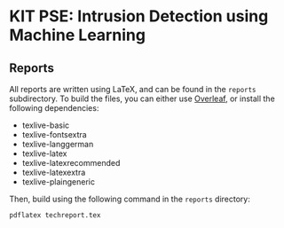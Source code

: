 # KIT PSE: Intrusion Detection using Machine Learning

## Reports

All reports are written using LaTeX, and can be found in the `reports` subdirectory. To build the
files, you can either use [Overleaf](https://overleaf.com), or install the following dependencies:

- texlive-basic
- texlive-fontsextra
- texlive-langgerman
- texlive-latex
- texlive-latexrecommended
- texlive-latexextra
- texlive-plaingeneric

Then, build using the following command in the `reports` directory:

```bash
pdflatex techreport.tex
```
